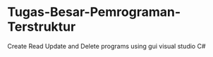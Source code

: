 # Tugas-Besar-Pemrograman-Terstruktur
Create Read Update and Delete programs using gui visual studio C#
